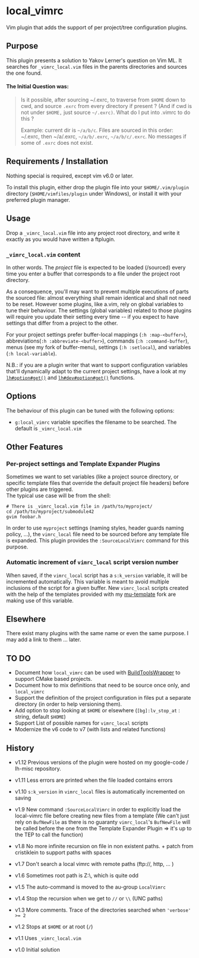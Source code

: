 local_vimrc
===========

Vim plugin that adds the support of per project/tree configuration plugins.

## Purpose

This plugin presents a solution to Yakov Lerner's question on Vim ML.
It searches for `_vimrc_local.vim` files in the parents directories and
sources the one found.

#### The Initial Question was:
> Is it possible, after sourcing ~/.exrc, to traverse from `$HOME` down to cwd,
> and source `.exrc` from every directory if present ?
> (And if cwd is not under `$HOME,` just source `~/.exrc)`.
> What do I put into .vimrc to do this ?
> 
> Example: current dir is `~/a/b/c`. Files are sourced in this order:
> ~/.exrc, then ~/a/.exrc, `~/a/b/.exrc`, `~/a/b/c/.exrc`.
> No messages if some of `.exrc` does not exist.


## Requirements / Installation

Nothing special is required, except vim v6.0 or later.

To install this plugin, either drop the plugin file into your
`$HOME/.vim/plugin` directory (`$HOME/vimfiles/plugin` under Windows), or
install it with your preferred plugin manager.

## Usage

Drop a `_vimrc_local.vim` file into any project root directory, and write it
exactly as you would have written a ftplugin. 

### `_vimrc_local.vim` content

In other words. The _project_ file is expected to be loaded (/sourced)
every time you enter a buffer that corresponds to a file under the project root
directory.

As a consequence, you'll may want to prevent multiple executions of parts the
sourced file: almost everything shall remain identical and shall not need to
be reset. However some plugins, like a.vim, rely on global variables to tune
their behaviour. The settings (global variables) related to those plugins will
require you update their setting every time -- if you expect to have settings
that differ from a project to the other.  

For your project settings prefer buffer-local mappings (`:h :map-<buffer>`),
abbreviations(`:h :abbreviate-<buffer>`), commands (`:h :command-buffer`),
menus (see my fork of buffer-menu), settings (`:h :setlocal`), and variables
(`:h local-variable`).

N.B.: if you are a plugin writer that want to support configuration variables
that'll dynamically adapt to the current project settings, have a look at my
[`lh#option#get()`](http://code.google.com/p/lh-vim/wiki/lhVimLib) and
[`lh#dev#option#get()`](http://code.google.com/p/lh-vim/source/browse/dev/trunk)
functions.

## Options

The behaviour of this plugin can be tuned with the following options:

- `g:local_vimrc` variable specifies the filename to be searched. The default
  is `_vimrc_local.vim`

## Other Features

### Per-project settings and Template Expander Plugins
Sometimes we want to set variables (like a project source directory, or
specific template files that override the default project file headers) before
other plugins are triggered.  
The typical use case will be from the shell:
```
# There is _vimrc_local.vim file in /path/to/myproject/
cd /path/to/myproject/submodule42
gvim foobar.h
```

In order to use `myproject` settings (naming styles, header guards naming
policy, ...), the `vimrc_local` file need to be sourced before any template
file is expanded. 
This plugin provides the `:SourceLocalVimrc` command for this purpose.

### Automatic increment of `vimrc_local` script version number
When saved, if the `vimrc_local` script has a `s:k_version` variable, it will be
incremented automatically. This variable is meant to avoid multiple inclusions 
of the script for a given buffer. New `vimrc_local` scripts created with the
help of the templates provided with my
[mu-template](http://code.google.com/p/lh-vim/wiki/muTemplate) fork are making
use of this variable.


## Elsewhere


There exist many plugins with the same name or even the same purpose. I may add
a link to them ... later. 

## TO DO

- Document how `local_vimrc` can be used with
  [BuildToolsWrapper](http://code.google.com/p/lh-vim/wiki/BTW) to support
  CMake based projects.
- Document how to mix definitions that need to be source once only, and `local_vimrc`
- Support the definition of the project configuration in files put a separate
  directory (in order to help versioning them).
- Add option to stop looking at `$HOME` or elsewhere (`[bg]:lv_stop_at` : string,
  default `$HOME`) 
- Support List of possible names for `vimrc_local` scripts
- Modernize the v6 code to v7 (with lists and related functions)

## History

- v1.12   Previous versions of the plugin were hosted on my google-code /
  lh-misc repository. 

- v1.11   Less errors are printed when the file loaded contains errors
- v1.10   `s:k_version` in `vimrc_local` files is automatically incremented on
          saving
- v1.9    New command `:SourceLocalVimrc` in order to explicitly load the
          local-vimrc file before creating new files from a template (We
          can't just rely on `BufNewFile` as there is no guaranty
          `vimrc_local`'s `BufNewFile` will be called before the one from the
          Template Expander Plugin => it's up to the TEP to call the
          function)
- v1.8    No more infinite recursion on file in non existent paths.
          + patch from cristiklein to support paths with spaces
- v1.7    Don't search a local vimrc with remote paths (ftp://, http, ... )
- v1.6    Sometimes root path is Z:\\, which is quite odd
- v1.5    The auto-command is moved to the au-group `LocalVimrc`
- v1.4	Stop the recursion when we get to `//` or `\\` (UNC paths)
- v1.3    More comments.
          Trace of the directories searched when `'verbose' >= 2`
- v1.2	Stops at `$HOME` or at root (`/`)
- v1.1	Uses `_vimrc_local.vim`
- v1.0	Initial solution
